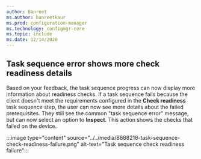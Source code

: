 ```yaml
---
author: Banreet
ms.author: banreetkaur
ms.prod: configuration-manager
ms.technology: configmgr-core
ms.topic: include
ms.date: 12/14/2020
---
```


## <a name="bkmk_tscheck"></a> Task sequence error shows more check readiness details

<!--8888218-->

Based on your feedback, the task sequence progress can now display more information about readiness checks. If a task sequence fails because the client doesn't meet the requirements configured in the **Check readiness** task sequence step, the user can now see more details about the failed prerequisites. They still see the common "task sequence error" message, but can now select an option to **Inspect**. This action shows the checks that failed on the device.

:::image type="content" source="../../media/8888218-task-sequence-check-readiness-failure.png" alt-text="Task sequence check readiness failure":::
